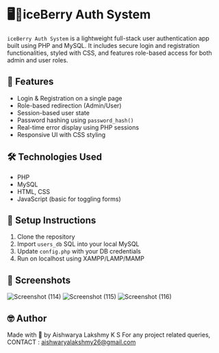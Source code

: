 # 🖥️🍓iceBerry Auth System

`iceBerry Auth System` is a lightweight full-stack user authentication app built using PHP and MySQL. It includes secure login and registration functionalities, styled with CSS, and features role-based access for both admin and user roles.

## 🔐 Features
- Login & Registration on a single page
- Role-based redirection (Admin/User)
- Session-based user state
- Password hashing using `password_hash()`
- Real-time error display using PHP sessions
- Responsive UI with CSS styling

## 🛠 Technologies Used
- PHP
- MySQL
- HTML, CSS
- JavaScript (basic for toggling forms)

## 📁 Setup Instructions
1. Clone the repository
2. Import `users_db` SQL into your local MySQL
3. Update `config.php` with your DB credentials
4. Run on localhost using XAMPP/LAMP/MAMP

## 📸 Screenshots
![Screenshot (114)](https://github.com/user-attachments/assets/28e26716-71ef-491c-b07b-fe765b9ac2c6)
![Screenshot (115)](https://github.com/user-attachments/assets/5ed2d611-4d51-4f82-ad53-4df0c6beae46)
![Screenshot (116)](https://github.com/user-attachments/assets/0e6c3e87-26be-456c-be13-03eca30d03fd)

## 🤓 Author
Made with 💚 by Aishwarya Lakshmy K S
For any project related queries, CONTACT : aishwaryalakshmy26@gmail.com
